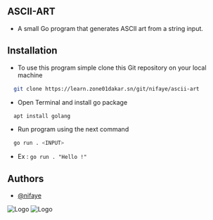 ## ASCII-ART

*  A small Go program that generates ASCII art from a string input. 


## Installation

 - To use this program simple clone this Git repository on your local machine

```bash
  git clone https://learn.zone01dakar.sn/git/nifaye/ascii-art
```
-  Open Terminal and install go package
```bash
  apt install golang
```
-  Run program using the next command
```bash
  go run . <INPUT>
```
- Ex : ```go run . "Hello !"```

<!-- ## Statistics and Mathematics

 - [Average](https://en.wikipedia.org/wiki/Average)
 - [Median](https://en.wikipedia.org/wiki/Median)
 - [Variance](https://en.wikipedia.org/wiki/Variance)
 - [Standard Deviation](https://en.wikipedia.org/wiki/Standard_deviation) -->

## Authors

- [@nifaye](https://learn.zone01dakar.sn/git/nifaye)


![Logo](https://go.dev/images/go-logo-white.svg)
![Logo](<img src="nixa.png" width="200">)
